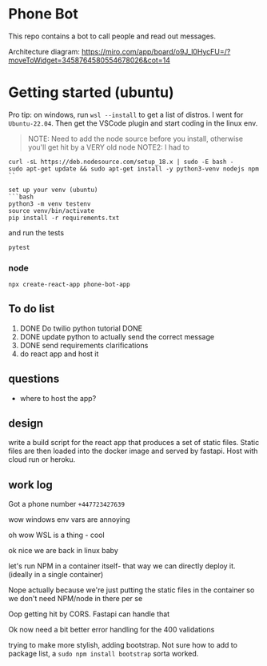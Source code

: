 # Phone Bot

This repo contains a bot to call people and read out messages.

Architecture diagram: https://miro.com/app/board/o9J_l0HycFU=/?moveToWidget=3458764580554678026&cot=14

# Getting started (ubuntu)
Pro tip: on windows, run `wsl --install` to get a list of distros. I went for `Ubuntu-22.04`. Then get the VSCode plugin and start coding in the linux env.


> NOTE: Need to add the node source before you install, otherwise you'll get hit by a VERY old node
> NOTE2: I had to 
```
curl -sL https://deb.nodesource.com/setup_18.x | sudo -E bash -
sudo apt-get update && sudo apt-get install -y python3-venv nodejs npm 
``

set up your venv (ubuntu)
```bash
python3 -m venv testenv
source venv/bin/activate
pip install -r requirements.txt
```

and run the tests
```bash
pytest
```
### node
```
npx create-react-app phone-bot-app
```


## To do list
1. DONE Do twilio python tutorial DONE
2. DONE update python to actually send the correct message
3. DONE send requirements clarifications
4. do react app and host it

## questions
- where to host the app?

## design
write a build script for the react app that produces a set of static files. Static files are then loaded into the 
docker image and served by fastapi. Host with cloud run or heroku. 

## work log
Got a phone number `+447723427639`

wow windows env vars are annoying

oh wow WSL is a thing - cool

ok nice we are back in linux baby

let's run NPM in a container itself- that way we can directly deploy it. (ideally in a single container)

Nope actually because we're just putting the static files in the container so we don't need NPM/node in there per se

Oop getting hit by CORS. Fastapi can handle that

Ok now need a bit better error handling for the 400 validations

trying to make more stylish, adding bootstrap. Not sure how to add to package list, a `sudo npm install bootstrap` sorta worked.
